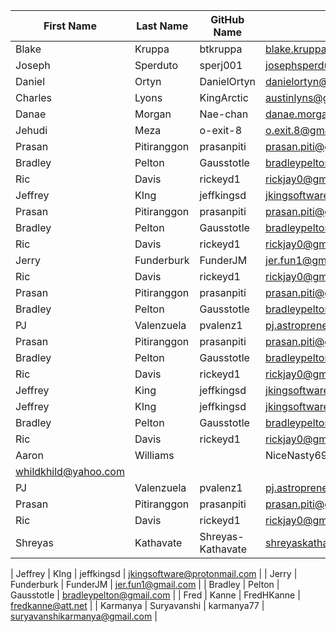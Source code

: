 | First Name    | Last Name     | GitHub Name  | email                     |
| ------------- | ------------- | -----        | ----                      |
| Blake         | Kruppa        | btkruppa     | blake.kruppa@revature.com |
| Joseph        | Sperduto      | sperj001     | josephsperduto@gmail.com  |
| Daniel        | Ortyn         | DanielOrtyn  | danielortyn@comcast.net   |
| Charles       | Lyons         | KingArctic   | austinlyns@gmail.com      |
| Danae         | Morgan        | Nae-chan     | danae.morgan@gmail.com    |
| Jehudi	| Meza		| o-exit-8     | o.exit.8@gmail.com        |
| Prasan        | Pitiranggon   | prasanpiti   | prasan.piti@gmail.com     |
| Bradley         | Pelton        | Gausstotle     | bradleypelton@gmail.com   |
| Ric           | Davis         | rickeyd1     | rickjay0@gmail.com        |
| Jeffrey       | KIng          | jeffkingsd   | jkingsoftware@protonmail.com |
| Prasan        | Pitiranggon   | prasanpiti   | prasan.piti@gmail.com     |
| Bradley         | Pelton        | Gausstotle     | bradleypelton@gmail.com   |
| Ric           | Davis         | rickeyd1     | rickjay0@gmail.com        |
| Jerry         | Funderburk    | FunderJM     | jer.fun1@gmail.com        |
| Ric           | Davis         | rickeyd1     | rickjay0@gmail.com        |
| Prasan        | Pitiranggon   | prasanpiti   | prasan.piti@gmail.com     |
| Bradley       | Pelton        | Gausstotle   | bradleypelton@gmail.com   |
| PJ            | Valenzuela    | pvalenz1     | pj.astropreneur@gmail.com |
| Prasan        | Pitiranggon   | prasanpiti   | prasan.piti@gmail.com     |
| Bradley         | Pelton        | Gausstotle     | bradleypelton@gmail.com   |
| Ric           | Davis         | rickeyd1     | rickjay0@gmail.com        |
| Jeffrey       | King          | jeffkingsd   | jkingsoftware@protonmail.com |
| Jeffrey       | KIng          | jeffkingsd   | jkingsoftware@protonmail.com |
| Bradley         | Pelton        | Gausstotle     | bradleypelton@gmail.com   |
| Ric           | Davis         | rickeyd1     | rickjay0@gmail.com        |
| Aaron         | Williams|     | NiceNasty69   |
whildkhild@yahoo.com      |
| PJ            | Valenzuela    | pvalenz1     | pj.astropreneur@gmail.com |
| Prasan        | Pitiranggon   | prasanpiti   | prasan.piti@gmail.com     |
| Ric           | Davis         | rickeyd1     | rickjay0@gmail.com        |
|Shreyas        |Kathavate      |Shreyas-Kathavate | shreyaskathavate010@gmail.com |

| Jeffrey       | KIng          | jeffkingsd   | jkingsoftware@protonmail.com |
| Jerry         | Funderburk    | FunderJM     | jer.fun1@gmail.com        |
| Bradley         | Pelton        | Gausstotle     | bradleypelton@gmail.com   |
| Fred          | Kanne         | FredHKanne   | fredkanne@att.net         |
| Karmanya        | Suryavanshi       | karmanya77    | suryavanshikarmanya@gmail.com   | 
